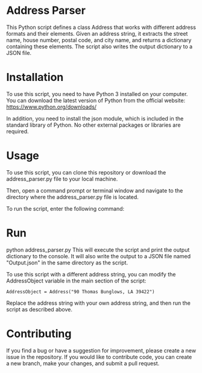 # Address Parser

This Python script defines a class Address that works with different address formats and their elements. Given an address string, it extracts the street name, house number, postal code, and city name, and returns a dictionary containing these elements. The script also writes the output dictionary to a JSON file.

# Installation

To use this script, you need to have Python 3 installed on your computer. You can download the latest version of Python from the official website: https://www.python.org/downloads/

In addition, you need to install the json module, which is included in the standard library of Python. No other external packages or libraries are required.

# Usage

To use this script, you can clone this repository or download the address_parser.py file to your local machine.

Then, open a command prompt or terminal window and navigate to the directory where the address_parser.py file is located.

To run the script, enter the following command:

# Run
python address_parser.py
This will execute the script and print the output dictionary to the console. It will also write the output to a JSON file named "Output.json" in the same directory as the script.

To use this script with a different address string, you can modify the AddressObject variable in the main section of the script:

```AddressObject = Address("90 Thomas Bunglows, LA 39422")```

Replace the address string with your own address string, and then run the script as described above.

# Contributing
If you find a bug or have a suggestion for improvement, please create a new issue in the repository. If you would like to contribute code, you can create a new branch, make your changes, and submit a pull request.
